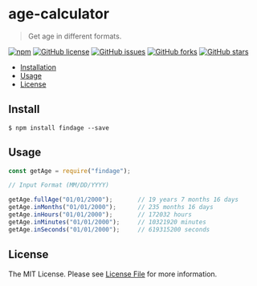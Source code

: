# age-calculator

> Get age in different formats.

[![npm](https://img.shields.io/npm/v/@asif92/age-calculator?color=green&label=%40asif92%2Fage-calculator&style=plastic)](https://www.npmjs.com/package/@asif92/age-calculator)
[![GitHub license](https://img.shields.io/github/license/asif92/age-calculator?style=plastic)](https://github.com/asif92/age-calculator/blob/master/LICENSE)
[![GitHub issues](https://img.shields.io/github/issues/asif92/age-calculator?style=social)](https://github.com/asif92/age-calculator/issues)
[![GitHub forks](https://img.shields.io/github/forks/asif92/age-calculator?style=social)](https://github.com/asif92/age-calculator/network)
[![GitHub stars](https://img.shields.io/github/stars/asif92/age-calculator?style=social)](https://github.com/asif92/age-calculator/stargazers)

- [Installation](#install)
- [Usage](#usage)
- [License](#license)

## Install

```
$ npm install findage --save
```

## Usage


```js
const getAge = require("findage");

// Input Format (MM/DD/YYYY)

getAge.fullAge("01/01/2000");		// 19 years 7 months 16 days
getAge.inMonths("01/01/2000");		// 235 months 16 days
getAge.inHours("01/01/2000");		// 172032 hours
getAge.inMinutes("01/01/2000");		// 10321920 minutes
getAge.inSeconds("01/01/2000");		// 619315200 seconds

```

## License

The MIT License. Please see [License File](LICENSE) for more information.